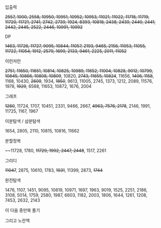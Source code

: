 입출력

~~2557, 1000, 2558, 10950, 10951, 10952, 10953, 11021, 11022, 11718, 11719, 11720, 11721, 2741, 2742, 2739, 1924, 8393, 10818, 2438, 2439, 2440, 2441, 2442, 2445, 2522, 2446, 10991, 10992~~

DP

~~1463, 11726, 11727, 9095, 10844, 11057, 2193, 9465, 2156, 11053, 11055, 11722, 11054, 1912, 2579, 1699, 2133, 9461, 2225, 2011, 11052~~

이런저런

~~2751, 11650, 11651, 10814, 10825, 10989, 11652, 11004, 10828, 9012, 10799, 10845, 10866, 10808, 10809~~, 10820, ~~2743, 11655, 10824~~, 11656, ~~1406, 1158~~, 1168, 10430, ~~2609~~, 1934, ~~1850~~, 9613, 11005, 2745, 1373, 1212, 2089, 11576, 1978, ~~1929~~, 6588, 11653, 10872, 1676, 2004

그래프

~~1260~~, 11724, 1707, 10451, 2331, 9466, 2667, ~~4963, 7576, 2178~~, 2146, 1991, 11725, 1167, 1967

이분탐색 / 삼분탐색

1654, 2805, 2110, 10815, 10816, 11662

분할정복

~~11728, 1780, ~~11729, 1992, 2447, 2448~~, 1517, 2261

그리디

~~11047~~, 2875, 10610, 1783, ~~1931~~, 11399, 2873, ~~1744~~

완전탐색

1476, 1107, 1451, 9095, 10819, 10971, 1697, 1963, 9019, 1525, 2251, 2186, 3108, 5014, 1759, 2580, 1987, 6603, 1182, 2003, 1806, 1644, 1261, 1208, 7453, 2632, 2143

이 다음 종만북 풀기



그리고 노란책
